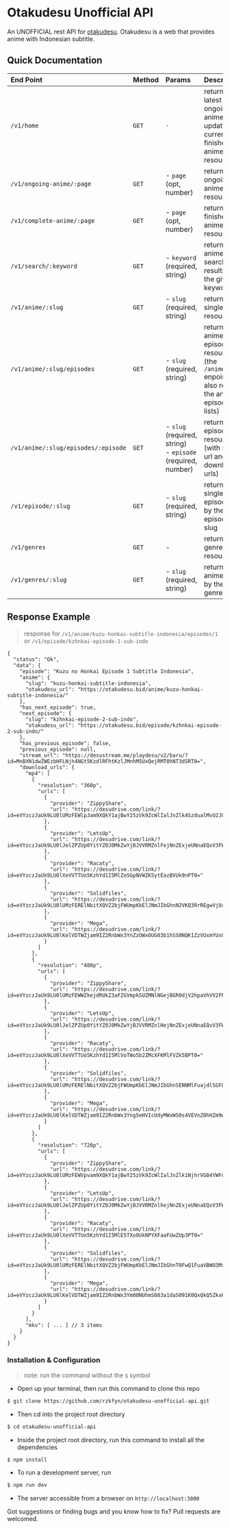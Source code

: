 # Otakudesu Unofficial API

An UNOFFICIAL rest API for [otakudesu](https://otakudesu.lol). Otakudesu is a web that provides anime with Indonesian subtitle.

## Quick Documentation 

| End Point | Method | Params | Description | Example |
| :-- | :-- | :-- | :-- | :-- |
| `/v1/home` | `GET` | `-`  | returns latest ongoing anime update & currently finished anime resources | [`/v1/home`](https://otakudesu-unofficial-api.vercel.app/v1/home) |
| `/v1/ongoing-anime/:page` | `GET` | - `page` (opt, number) | returns ongoing anime resources | [`/v1/ongoing-anime`](https://otakudesu-unofficial-api.vercel.app/v1/ongoing-anime) |
| `/v1/complete-anime/:page` | `GET` | - `page` (opt, number)  | returns finished anime resources | [`/v1/complete-anime/10`](https://otakudesu-unofficial-api.vercel.app/v1/complete-anime/10) |
| `/v1/search/:keyword` | `GET` | - `keyword` (required, string)  | returns anime search results from the given keyword | [`/v1/search/Hibike Euphonium`](https://otakudesu-unofficial-api.vercel.app/v1/search/Hibike%20Euphonium) |
| `/v1/anime/:slug` | `GET` | - `slug` (required, string)  | returns single anime resource | [`/v1/anime/kuzu-honkai-subtitle-indonesia`](https://otakudesu-unofficial-api.vercel.app/v1/anime/kuzu-honkai-subtitle-indonesia) |
| `/v1/anime/:slug/episodes` | `GET` | - `slug` (required, string)  | returns anime episode lists resource (the `/anime/:slug` enpoint's also return the anime episode lists) | [`/v1/anime/kuzu-honkai-subtitle-indonesia/episodes`](https://otakudesu-unofficial-api.vercel.app/v1/anime/kuzu-honkai-subtitle-indonesia/episodes) |
| `/v1/anime/:slug/episodes/:episode` | `GET` | - `slug` (required, string) <br> - `episode` (required, number)  | returns episode resource (with stream url and download urls) | [`/v1/anime/kuzu-honkai-subtitle-indonesia/episodes/1`](https://otakudesu-unofficial-api.vercel.app/v1/anime/kuzu-honkai-subtitle-indonesia/episodes/1) |
| `/v1/episode/:slug` | `GET` | - `slug` (required, string)  | returns single episode data by the episode's slug | [`/v1/episode/kzhnkai-episode-1-sub-indo`](https://otakudesu-unofficial-api.vercel.app/v1/episode/kzhnkai-episode-1-sub-indo) |
| `/v1/genres` | `GET` | - | returns genre lists resource | [`/v1/genres`](https://otakudesu-unofficial-api.vercel.app/v1/genres) |
| `/v1/genres/:slug` | `GET` | - `slug` (required, string)  | returns anime lists by the genre's slug | [`/v1/genres/sports`](https://otakudesu-unofficial-api.vercel.app/v1/genres/sports) |

## Response Example
> response for `/v1/anime/kuzu-honkai-subtitle-indonesia/episodes/1` or `/v1/episode/kzhnkai-episode-1-sub-indo`  
```json5
{
  "status": "Ok",
  "data": {
    "episode": "Kuzu no Honkai Episode 1 Subtitle Indonesia",
    "anime": {
      "slug": "kuzu-honkai-subtitle-indonesia",
      "otakudesu_url": "https://otakudesu.bid/anime/kuzu-honkai-subtitle-indonesia/"
    },
    "has_next_episode": true,
    "next_episode": {
      "slug": "kzhnkai-episode-2-sub-indo",
      "otakudesu_url": "https://otakudesu.bid/episode/kzhnkai-episode-2-sub-indo/"
    },
    "has_previous_episode": false,
    "previous_episode": null,
    "stream_url": "https://desustream.me/playdesu/v2/baru/?id=MnBXN1dwZWEzbHFLNjh4NGt5KzdlRFhtKzlJMnhMSUxQejRMT0hNT3dSRT0=",
    "download_urls": {
      "mp4": [
        {
          "resolution": "360p",
          "urls": [
            {
              "provider": "ZippyShare",
              "url": "https://desudrive.com/link/?id=eVYzczJaUk9LU0lUMzFEWlpJam9XQkY1ajBwY25zVk9ZcWlIalJnZlk4SzdualMvU2J0T0tCd0k3OFZZdHNsWnpnPT0="
            },
            {
              "provider": "LetsUp",
              "url": "https://desudrive.com/link/?id=eVYzczJaUk9LU0lJelZPZUp0YitYZ0J0MkZwYjBJVVRMZnlFejNnZExjeUNnaEQvV3FWdmNnQVV5ODhZODVBRWs5bFdBbVMzYkw3NXBBPT0="
            },
            {
              "provider": "Racaty",
              "url": "https://desudrive.com/link/?id=eVYzczJaUk9LU0lXeVVTTUo5KzhYd1I5MlZoSGpNVWZKSytEazBVUk9nPT0="
            },
            {
              "provider": "Solidfiles",
              "url": "https://desudrive.com/link/?id=eVYzczJaUk9LU0lUMzFERElNbitXQVZ2bjFWUmpKbElJNmJIbGhnN2VKQ3RrREgwVjUxZGRpMVo="
            },
            {
              "provider": "Mega",
              "url": "https://desudrive.com/link/?id=eVYzczJaUk9LU0lKelVDTWZjam9IZ2RnbWx3YnZzOWxOUG03b1hSS0NQK1ZzVUxmYUxCOVRDMU13Y3RDa3R4TnhjTVFZVCsyRzZmNDQ5T2tOV3ZrY2QvMWd5aTd3K2FMUnc9PQ=="
            }
          ]
        },
        {
          "resolution": "480p",
          "urls": [
            {
              "provider": "ZippyShare",
              "url": "https://desudrive.com/link/?id=eVYzczJaUk9LU0lUMzFEWWZkejdRUkZ3aFZGVmpkSUZMNlNGejBGR0djV2hpaVhVV2FNTFlSTU41bzRlcXRCWQ=="
            },
            {
              "provider": "LetsUp",
              "url": "https://desudrive.com/link/?id=eVYzczJaUk9LU0lJelZPZUp0YitYZ0J0MkZwYjBJVVRMZnlHejNnZExjeUNnaEQvV3FWdmNnQVV5ODhZODVBRWs5bFJER1MzYkw3NXBBPT0="
            },
            {
              "provider": "Racaty",
              "url": "https://desudrive.com/link/?id=eVYzczJaUk9LU0lXeVVTTUo5KzhYd1I5MlVoTWo5b2ZMcXFKMlFVZk5BPT0="
            },
            {
              "provider": "Solidfiles",
              "url": "https://desudrive.com/link/?id=eVYzczJaUk9LU0lUMzFERElNbitXQVZ2bjFWUmpKbElJNmJIbGhnSENNMlFuajdlSGFOcFhRc3c="
            },
            {
              "provider": "Mega",
              "url": "https://desudrive.com/link/?id=eVYzczJaUk9LU0lKelVDTWZjam9IZ2RnbWx3Yng5eHVIcUdyMWxWS0s4VEVnZ0hHZm9wOE1EeFkxY1FEcVlnRTVMQXZjUVdkRWVXKzArdlVTRS9aYzlUNHNncW14ZnlBUnc9PQ=="
            }
          ]
        },
        {
          "resolution": "720p",
          "urls": [
            {
              "provider": "ZippyShare",
              "url": "https://desudrive.com/link/?id=eVYzczJaUk9LU0lUMzFEWVpvam9XQkY1ajBwY25zVk9ZcWlIalJnZlk1NjhrVG04YWFoS0tCd0k3OFZZdHNsWnpnPT0="
            },
            {
              "provider": "LetsUp",
              "url": "https://desudrive.com/link/?id=eVYzczJaUk9LU0lJelZPZUp0YitYZ0J0MkZwYjBJVVRMZnlhejNnZExjeUNnaEQvV3FWdmNnQVV5ODhZODVBRWs5bFNCbVMzYkw3NXBBPT0="
            },
            {
              "provider": "Racaty",
              "url": "https://desudrive.com/link/?id=eVYzczJaUk9LU0lXeVVTTUo5KzhYd1I5MlE5TXo0UkNPYXFaaFUwZUp3PT0="
            },
            {
              "provider": "Solidfiles",
              "url": "https://desudrive.com/link/?id=eVYzczJaUk9LU0lUMzFERElNbitXQVZ2bjFWUmpKbElJNmJIbGhnT0FwQ1FuaVBWU3MxcWFpc0Y="
            },
            {
              "provider": "Mega",
              "url": "https://desudrive.com/link/?id=eVYzczJaUk9LU0lKelVDTWZjam9IZ2RnbWx3Ym00NUhmS083a1daS091K0QxQkQ5ZkxKb0trZ3U5c1V4dU5odDZOWWRYaVNQS0pmOTMrRFhUMDdaVE5qSHZYK2k4WXVGSEE9PQ=="
            }
          ]
        }
      ],
      "mkv": [ ... ] // 3 items
    }
  }
}
```

### Installation & Configuration
> note: run the command without the `$` symbol

- Open up your terminal, then run this command to clone this repo
```bash
$ git clone https://github.com/rzkfyn/otakudesu-unofficial-api.git
```

- Then cd into the project root directory 
```bash
$ cd otakudesu-unofficial-api
```

- Inside the project root directory, run this command to install all the dependencies
```bash
$ npm install
``` 

- To run a development server, run
```bash
$ npm run dev
```
- The server accessible from a browser on `http://localhost:3000`

Got suggestions or finding bugs and you know how to fix? Pull requests are welcomed.
